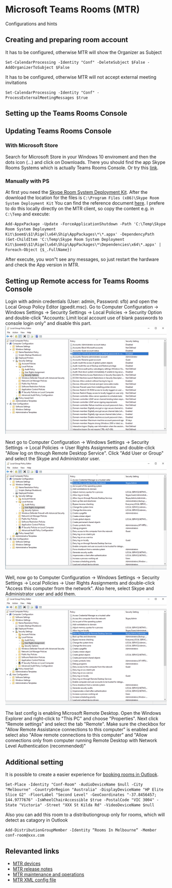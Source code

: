 # Microsoft Teams Rooms (MTR)
Configurations and hints


## Creating and preparing room account
It has to be configured, otherwise MTR will show the Organizer as Subject
```
Set-CalendarProcessing -Identity "Conf" -DeleteSubject $False -AddOrganizerToSubject $False
```
It has to be configured, otherwise MTR will not accept external meeting invitations
```
Set-CalendarProcessing -Identity "Conf" -ProcessExternalMeetingMessages $true
```


## Setting up the Teams Rooms Console

## Updating Teams Rooms Console

### With Microsoft Store
Search for Microsoft Store in your Windows 10 enviroment and then the dots icon (...) and click on Downloads. 
There you should find the app Skype Rooms Systems which is actually Teams Rooms Console. Or try this [link](https://www.microsoft.com/en-us/p/skype-room-system/9nblggh5799l?).

### Manually with PS
At first you need the [Skype Room System Deployment Kit](https://go.microsoft.com/fwlink/?linkid=851168). 
After the download the location for the files is `C:\Program Files (x86)\Skype Room System Deployment Kit`
You can find the reference document [here](https://docs.microsoft.com/en-us/microsoftteams/rooms/rooms-operations#to-update-using-powershell).
I prefere to do this locally directly on the MTR client, so copy the content e.g. in `C:\Temp` and execute:
```
Add-AppxPackage -Update -ForceApplicationShutdown -Path 'C:\Temp\Skype Room System Deployment Kit\$oem$\$1\Rigel\x64\Ship\AppPackages\*\*.appx' -DependencyPath (Get-ChildItem 'C:\Temp\Skype Room System Deployment Kit\$oem$\$1\Rigel\x64\Ship\AppPackages\*\Dependencies\x64\*.appx' | Foreach-Object {$_.FullName})
```
After execute, you won"t see any messages, so just restart the hardware and check the App version in MTR.

## Setting up Remote access for Teams Rooms Console
Login with admin credentials (User: admin, Password: sfb) and open the Local Group Policy Editor (gpedit.msc).
Go to Computer Configuration -> Windows Settings -> Security Settings -> Local Policies -> Security Option and double-click "Accounts: Limit local account use of blank passwords to console login only" and disable this part.
![1](images/1-limit-local-account.png)

Next go to Computer Configuration -> Windows Settings -> Security Settings -> Local Policies -> User Rights Assignments and double-click "Allow log on through Remote Desktop Service". Click "Add User or Group" and select the Skype and Administrator user.
![2](images/2-access-this-computer.png)

Well, now go to Computer Configuration -> Windows Settings -> Security Settings -> Local Policies -> User Rights Assignments and double-click "Access this computer from the network". Also here, select Skype and Administrator user and add them.
![3](images/3-allow-log-on-through-RDS.png)

The last config is enabling Microsoft Remote Desktop. Open the Windows Explorer and right-click to "This PC" and choose "Properties". Next click "Remote settings" and select the tab "Remote". 
Make sure the checkbox for "Allow Remote Assistance connections to this computer" is enabled and select also "Allow remote connections to this computer" and "Allow connections only from computer running Remote Desktop with Network Level Authentication (recommended)"


## Additional setting
It is possible to create a easier experience for [booking rooms in Outlook](https://techcommunity.microsoft.com/t5/exchange-team-blog/easier-room-booking-in-outlook-on-the-web/ba-p/743349).
```
Set-Place -Identity "Conf-Room" -AudioDeviceName $null -City "Melbourne" -CountryOrRegion "Australia" -DisplayDeviceName "HP Elite Slice G2" -FloorLabel "Second Level" -GeoCoordinates "-37.8456457; 144.9777676" -IsWheelChairAccessible $true -PostalCode "VIC 3004" -State "Victoria" -Street "XXX St Kilda Rd" -VideoDeviceName $null
```
Also you can add this room to a distributiongroup only for rooms, which will detect as catagory in Outlook
```
Add-DistributionGroupMember -Identity “Rooms In Melbourne“ -Member conf-room@xxx.com
```



## Relevanted links
* [MTR devices](https://www.microsoft.com/en-us/microsoft-365/microsoft-teams/across-devices/devices) 
* [MTR release notes](https://docs.microsoft.com/en-us/microsoftteams/rooms/rooms-release-note) 
* [MTR maintenance and operations](https://docs.microsoft.com/en-us/microsoftteams/rooms/rooms-operations#RemotePS) 
* [MTR XML config file](https://docs.microsoft.com/en-us/MicrosoftTeams/rooms/xml-config-file) 
